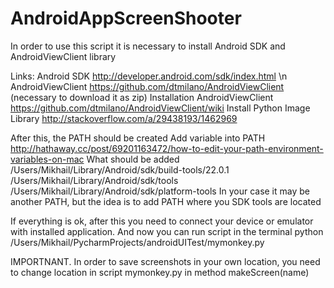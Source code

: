 # AndroidAppScreenShooter
In order to use this script it is necessary to install Android SDK and AndroidViewClient library

Links:
Android SDK http://developer.android.com/sdk/index.html \n
AndroidViewClient https://github.com/dtmilano/AndroidViewClient (necessary to download it as zip)
Installation AndroidViewClient https://github.com/dtmilano/AndroidViewClient/wiki
Install Python Image Library http://stackoverflow.com/a/29438193/1462969

After this, the PATH should be created 
Add variable into PATH http://hathaway.cc/post/69201163472/how-to-edit-your-path-environment-variables-on-mac
What should be added
/Users/Mikhail/Library/Android/sdk/build-tools/22.0.1
/Users/Mikhail/Library/Android/sdk/tools
/Users/Mikhail/Library/Android/sdk/platform-tools
In your case it may be another PATH, but the idea is to add PATH where you SDK tools are located

If everything is ok, after this you need to connect your device or emulator with installed application. And now you can
run script in the terminal 
python /Users/Mikhail/PycharmProjects/androidUITest/mymonkey.py

IMPORTNANT. In order to save screenshots in your own location, you need to change location in script mymonkey.py in method makeScreen(name) 

